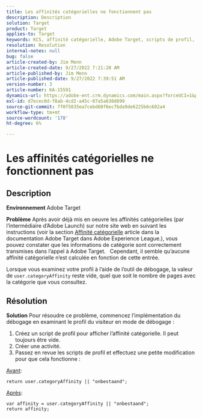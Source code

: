 ```yaml
---
title: Les affinités catégorielles ne fonctionnent pas
description: Description
solution: Target
product: Target
applies-to: Target
keywords: KCS, affinité catégorielle, Adobe Target, scripts de profil, user.categoryAffinity
resolution: Resolution
internal-notes: null
bug: false
article-created-by: Jim Menn
article-created-date: 9/27/2022 7:21:28 AM
article-published-by: Jim Menn
article-published-date: 9/27/2022 7:39:51 AM
version-number: 3
article-number: KA-15591
dynamics-url: https://adobe-ent.crm.dynamics.com/main.aspx?forceUCI=1&pagetype=entityrecord&etn=knowledgearticle&id=05ff4dfb-343e-ed11-9db1-0022480866ad
exl-id: d7ecec0d-f8ab-4cd2-a45c-07a5a630d899
source-git-commit: 7f0f5035ea7cebd60f6ec7bda9de6225b6c602a4
workflow-type: tm+mt
source-wordcount: '178'
ht-degree: 6%

---
```


# Les affinités catégorielles ne fonctionnent pas

## Description


<b>Environnement</b>
Adobe Target

<b>Problème</b>
Après avoir déjà mis en oeuvre les affinités catégorielles (par l’intermédiaire d’Adobe Launch) sur notre site web en suivant les instructions (voir la section [Affinité catégorielle](https://docs.adobe.com/content/help/en/target/using/audiences/visitor-profiles/category-affinity.html "Cliquez pour suivre le lien https://docs.adobe.com/content/help/en/target/using/audiences/visitor-profiles/category-affinity.html") article dans la documentation Adobe Target dans Adobe Experience League.), vous pouvez constater que les informations de catégorie sont correctement transmises dans l’appel à Adobe Target.
 
Cependant, il semble qu’aucune affinité catégorielle n’est calculée en fonction de cette entrée.

Lorsque vous examinez votre profil à l’aide de l’outil de débogage, la valeur de `user.categoryAffinity` reste vide, quel que soit le nombre de pages avec la catégorie que vous consultez.


## Résolution


<b>Solution</b>
Pour résoudre ce problème, commencez l’implémentation du débogage en examinant le profil du visiteur en mode de débogage :

1. Créez un script de profil pour afficher l’affinité catégorielle. Il peut toujours être vide.
2. Créer une activité.
3. Passez en revue les scripts de profil et effectuez une petite modification pour que cela fonctionne :


<u>Avant</u>:


```
return user.categoryAffinity || "onbestaand";
```


<u>Après</u>:


```
var affinity = user.categoryAffinity || "onbestaand";
return affinity;
```

